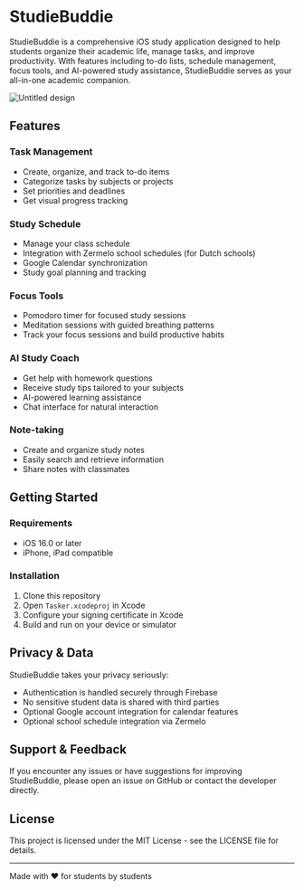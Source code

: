 # StudieBuddie

StudieBuddie is a comprehensive iOS study application designed to help students organize their academic life, manage tasks, and improve productivity. With features including to-do lists, schedule management, focus tools, and AI-powered study assistance, StudieBuddie serves as your all-in-one academic companion.

![Untitled design](https://github.com/user-attachments/assets/b9ede5c5-9179-4580-a216-fec11c57d44f)

## Features

### Task Management
- Create, organize, and track to-do items
- Categorize tasks by subjects or projects
- Set priorities and deadlines
- Get visual progress tracking

### Study Schedule
- Manage your class schedule
- Integration with Zermelo school schedules (for Dutch schools)
- Google Calendar synchronization
- Study goal planning and tracking

### Focus Tools
- Pomodoro timer for focused study sessions
- Meditation sessions with guided breathing patterns
- Track your focus sessions and build productive habits

### AI Study Coach
- Get help with homework questions
- Receive study tips tailored to your subjects
- AI-powered learning assistance
- Chat interface for natural interaction

### Note-taking
- Create and organize study notes
- Easily search and retrieve information
- Share notes with classmates

## Getting Started

### Requirements
- iOS 16.0 or later
- iPhone, iPad compatible

### Installation
1. Clone this repository
2. Open `Tasker.xcodeproj` in Xcode
3. Configure your signing certificate in Xcode
4. Build and run on your device or simulator

## Privacy & Data

StudieBuddie takes your privacy seriously:
- Authentication is handled securely through Firebase
- No sensitive student data is shared with third parties
- Optional Google account integration for calendar features
- Optional school schedule integration via Zermelo

## Support & Feedback

If you encounter any issues or have suggestions for improving StudieBuddie, please open an issue on GitHub or contact the developer directly.

## License

This project is licensed under the MIT License - see the LICENSE file for details.

---

Made with ❤️ for students by students 
